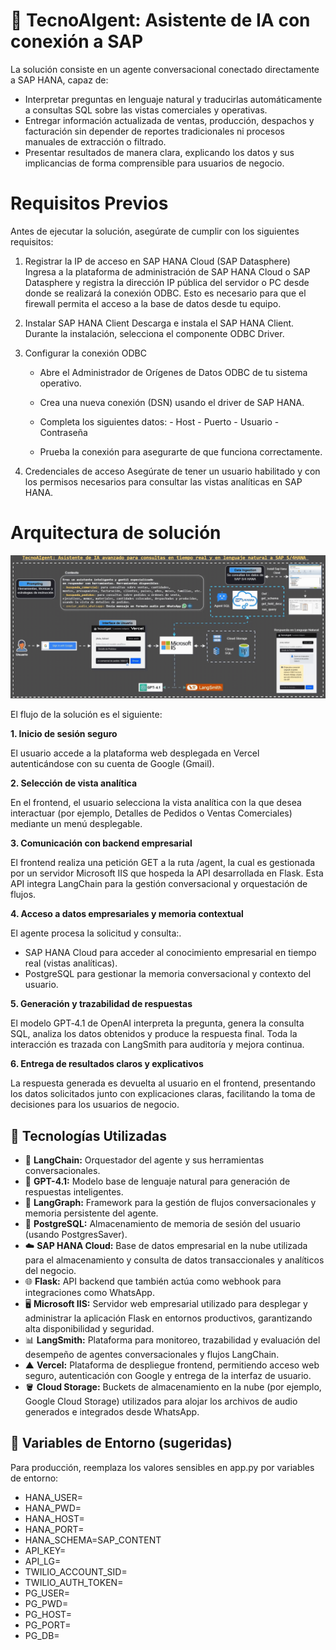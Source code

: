 # 🤖 TecnoAIgent: Asistente de IA con conexión a SAP


La solución consiste en un agente conversacional conectado directamente a SAP HANA, capaz de:

- Interpretar preguntas en lenguaje natural y traducirlas automáticamente a consultas SQL sobre las vistas comerciales y operativas.
- Entregar información actualizada de ventas, producción, despachos y facturación sin depender de reportes tradicionales ni procesos manuales de extracción o filtrado.
- Presentar resultados de manera clara, explicando los datos y sus implicancias de forma comprensible para usuarios de negocio.

# Requisitos Previos

Antes de ejecutar la solución, asegúrate de cumplir con los siguientes requisitos:

1. Registrar la IP de acceso en SAP HANA Cloud (SAP Datasphere)  
Ingresa a la plataforma de administración de SAP HANA Cloud o SAP Datasphere y registra la dirección IP pública del servidor o PC desde donde se realizará la conexión ODBC.
Esto es necesario para que el firewall permita el acceso a la base de datos desde tu equipo.

2. Instalar SAP HANA Client
Descarga e instala el SAP HANA Client. Durante la instalación, selecciona el componente ODBC Driver.

3. Configurar la conexión ODBC
   - Abre el Administrador de Orígenes de Datos ODBC de tu sistema operativo.
   - Crea una nueva conexión (DSN) usando el driver de SAP HANA.
   - Completa los siguientes datos:
                        - Host
                        - Puerto
                        - Usuario
                        - Contraseña

   - Prueba la conexión para asegurarte de que funciona correctamente.

4. Credenciales de acceso
Asegúrate de tener un usuario habilitado y con los permisos necesarios para consultar las vistas analíticas en SAP HANA.

# Arquitectura de solución

![Arquitectura de Agente SQL SAP](Arquitectura_AgentSQL_SAP.gif)

El flujo de la solución es el siguiente:

 **1. Inicio de sesión seguro**

El usuario accede a la plataforma web desplegada en Vercel autenticándose con su cuenta de Google (Gmail).

 **2. Selección de vista analítica**

En el frontend, el usuario selecciona la vista analítica con la que desea interactuar (por ejemplo, Detalles de Pedidos o Ventas Comerciales) mediante un menú desplegable.

 **3. Comunicación con backend empresarial**

El frontend realiza una petición GET a la ruta /agent, la cual es gestionada por un servidor Microsoft IIS que hospeda la API desarrollada en Flask. Esta API integra LangChain para la gestión conversacional y orquestación de flujos.

 **4. Acceso a datos empresariales y memoria contextual**

El agente procesa la solicitud y consulta:.

- SAP HANA Cloud para acceder al conocimiento empresarial en tiempo real (vistas analíticas).
- PostgreSQL para gestionar la memoria conversacional y contexto del usuario.

 **5. Generación y trazabilidad de respuestas**

El modelo GPT‑4.1 de OpenAI interpreta la pregunta, genera la consulta SQL, analiza los datos obtenidos y produce la respuesta final. Toda la interacción es trazada con LangSmith para auditoría y mejora continua.

 **6. Entrega de resultados claros y explicativos**

La respuesta generada es devuelta al usuario en el frontend, presentando los datos solicitados junto con explicaciones claras, facilitando la toma de decisiones para los usuarios de negocio.



## 🚀 Tecnologías Utilizadas

- 🦜 **LangChain:** Orquestador del agente y sus herramientas conversacionales.
- 🤖 **GPT-4.1:** Modelo base de lenguaje natural para generación de respuestas inteligentes.
- 🔗 **LangGraph:** Framework para la gestión de flujos conversacionales y memoria persistente del agente.
- 🐘 **PostgreSQL:** Almacenamiento de memoria de sesión del usuario (usando PostgresSaver).
- ☁️ **SAP HANA Cloud:** Base de datos empresarial en la nube utilizada para el almacenamiento y consulta de datos transaccionales y analíticos del negocio.
- 🌐 **Flask:** API backend que también actúa como webhook para integraciones como WhatsApp.
- 🖥️ **Microsoft IIS:** Servidor web empresarial utilizado para desplegar y administrar la aplicación Flask en entornos productivos, garantizando alta disponibilidad y seguridad.
- 📊 **LangSmith:** Plataforma para monitoreo, trazabilidad y evaluación del desempeño de agentes conversacionales y flujos LangChain.
- ▲ **Vercel:** Plataforma de despliegue frontend, permitiendo acceso web seguro, autenticación con Google y entrega de la interfaz de usuario.
- 🪣 **Cloud Storage:** Buckets de almacenamiento en la nube (por ejemplo, Google Cloud Storage) utilizados para alojar los archivos de audio generados e integrados desde WhatsApp.


## 🔐 Variables de Entorno (sugeridas)
Para producción, reemplaza los valores sensibles en app.py por variables de entorno:

- HANA_USER=
- HANA_PWD=
- HANA_HOST=
- HANA_PORT=
- HANA_SCHEMA=SAP_CONTENT
- API_KEY=
- API_LG=
- TWILIO_ACCOUNT_SID=
- TWILIO_AUTH_TOKEN=
- PG_USER=
- PG_PWD=
- PG_HOST=
- PG_PORT=
- PG_DB=
